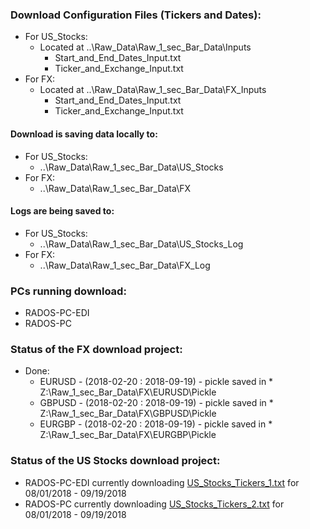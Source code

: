 ### Download Configuration Files (Tickers and Dates):
* For US_Stocks:
  * Located at ..\Raw_Data\Raw_1_sec_Bar_Data\Inputs
    * Start_and_End_Dates_Input.txt
    * Ticker_and_Exchange_Input.txt
* For FX:
  * Located at ..\Raw_Data\Raw_1_sec_Bar_Data\FX_Inputs
    * Start_and_End_Dates_Input.txt
    * Ticker_and_Exchange_Input.txt

#### Download is saving data locally to:
* For US_Stocks:
  * ..\Raw_Data\Raw_1_sec_Bar_Data\US_Stocks
* For FX:
  * ..\Raw_Data\Raw_1_sec_Bar_Data\FX
  

#### Logs are being saved to:
* For US_Stocks:
  * ..\Raw_Data\Raw_1_sec_Bar_Data\US_Stocks_Log
* For FX:
  * ..\Raw_Data\Raw_1_sec_Bar_Data\FX_Log

### PCs running download:
* RADOS-PC-EDI
* RADOS-PC

### Status of the FX download project:
* Done:
   * EURUSD - (2018-02-20 : 2018-09-19) - pickle saved in * Z:\Raw_1_sec_Bar_Data\FX\EURUSD\Pickle
   * GBPUSD - (2018-02-20 : 2018-09-19) - pickle saved in * Z:\Raw_1_sec_Bar_Data\FX\GBPUSD\Pickle
   * EURGBP - (2018-02-20 : 2018-09-19) - pickle saved in * Z:\Raw_1_sec_Bar_Data\FX\EURGBP\Pickle

### Status of the US Stocks download project:
* RADOS-PC-EDI currently downloading [US_Stocks_Tickers_1.txt](./Python_TWS_API_Historical_Data_Download/Python_TWS_API_Historical_Data_Download/US_Stocks_Tickers_1.txt) for 08/01/2018 - 09/19/2018
* RADOS-PC currently downloading [US_Stocks_Tickers_2.txt](./Python_TWS_API_Historical_Data_Download/Python_TWS_API_Historical_Data_Download/US_Stocks_Tickers_2.txt) for 08/01/2018 - 09/19/2018
